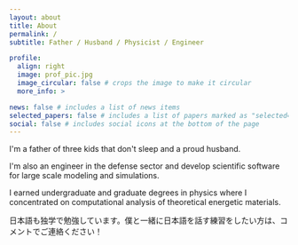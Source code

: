 ```yaml
---
layout: about
title: About
permalink: /
subtitle: Father / Husband / Physicist / Engineer

profile:
  align: right
  image: prof_pic.jpg
  image_circular: false # crops the image to make it circular
  more_info: >

news: false # includes a list of news items
selected_papers: false # includes a list of papers marked as "selected={true}"
social: false # includes social icons at the bottom of the page
---
```

I'm a father of three kids that don't sleep and a proud husband.

I'm also an engineer in the defense sector and develop scientific software for large scale modeling and simulations.

I earned undergraduate and graduate degrees in physics where I concentrated on computational analysis of theoretical energetic materials.

日本語も独学で勉強しています。僕と一緒に日本語を話す練習をしたい方は、コメントでご連絡ください！
